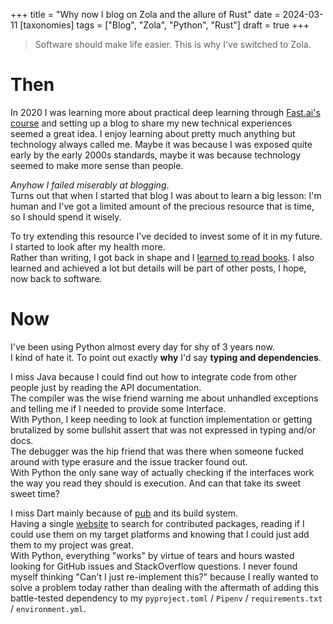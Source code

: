 +++
title = "Why now I blog on Zola and the allure of Rust"
date = 2024-03-11
[taxonomies]
tags = ["Blog", "Zola", "Python", "Rust"]
draft = true
+++

> Software should make life easier. This is why I've switched to Zola.

# Then
In 2020 I was learning more about practical deep learning through [Fast.ai's course](https://course.fast.ai/) and setting up a blog to share my new technical experiences seemed a great idea.
I enjoy learning about pretty much anything but technology always called me. 
Maybe it was because I was exposed quite early by the early 2000s standards, maybe it was because technology seemed to make more sense than people.  

*Anyhow I failed miserably at blogging*.  
Turns out that when I started that blog I was about to learn a big lesson: I'm human and I've got a limited amount of the precious resource that is time, so I should spend it wisely.

To try extending this resource I've decided to invest some of it in my future.
I started to look after my health more.  
Rather than writing, I got back in shape and I [learned to read books](https://en.wikipedia.org/wiki/How_to_Read_a_Book).
I also learned and achieved a lot but details will be part of other posts, I hope, now back to software.

# Now
I've been using Python almost every day for shy of 3 years now.  
I kind of hate it. To point out exactly **why** I'd say **typing and dependencies**.

I miss Java because I could find out how to integrate code from other people just by reading the API documentation.  
The compiler was the wise friend warning me about unhandled exceptions and telling me if I needed to provide some Interface.  
With Python, I keep needing to look at function implementation or getting brutalized by some bullshit assert that was not expressed in typing and/or docs.  
The debugger was the hip friend that was there when someone fucked around with type erasure and the issue tracker found out.  
With Python the only sane way of actually checking if the interfaces work the way you read they should is execution. And can that take its sweet sweet time?

I miss Dart mainly because of [pub](https://dart.dev/tools/pub/cmd) and its build system.  
Having a single [website](https://pub.dev/) to search for contributed packages, reading if I could use them on my target platforms and knowing that I could just add them to my project was great.  
With Python, everything "works" by virtue of tears and hours wasted looking for GitHub issues and StackOverflow questions.
I never found myself thinking "Can't I just re-implement this?" because I really wanted to solve a problem today rather than dealing with the aftermath of adding this battle-tested dependency to my `pyproject.toml` / `Pipenv` / `requirements.txt` / `environment.yml`.



